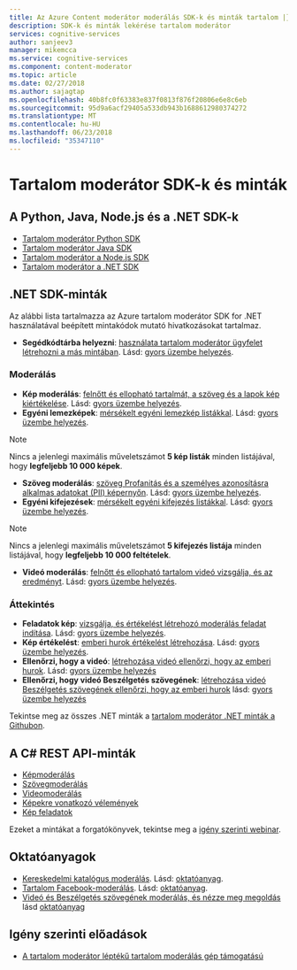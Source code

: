 ```yaml
---
title: Az Azure Content moderátor moderálás SDK-k és minták tartalom |} Microsoft Docs
description: SDK-k és minták lekérése tartalom moderátor
services: cognitive-services
author: sanjeev3
manager: mikemcca
ms.service: cognitive-services
ms.component: content-moderator
ms.topic: article
ms.date: 02/27/2018
ms.author: sajagtap
ms.openlocfilehash: 40b8fc0f63383e837f0813f876f20806e6e8c6eb
ms.sourcegitcommit: 95d9a6acf29405a533db943b1688612980374272
ms.translationtype: MT
ms.contentlocale: hu-HU
ms.lasthandoff: 06/23/2018
ms.locfileid: "35347110"
---
```

# <a name="content-moderator-sdks-and-samples"></a>Tartalom moderátor SDK-k és minták

## <a name="sdks-for-python-java-nodejs-and-net"></a>A Python, Java, Node.js és a .NET SDK-k

- [Tartalom moderátor Python SDK](https://pypi.python.org/pypi/azure-cognitiveservices-vision-contentmoderator)
- [Tartalom moderátor Java SDK](https://search.maven.org/#search%7Cga%7C1%7Ca%3A%22azure-cognitiveservices-contentmoderator%22)
- [Tartalom moderátor a Node.js SDK](https://www.npmjs.com/package/azure-cognitiveservices-contentmoderator)
- [Tartalom moderátor a .NET SDK](https://www.nuget.org/packages/Microsoft.Azure.CognitiveServices.ContentModerator/)

## <a name="net-sdk-samples"></a>.NET SDK-minták

Az alábbi lista tartalmazza az Azure tartalom moderátor SDK for .NET használatával beépített mintakódok mutató hivatkozásokat tartalmaz.

- **Segédkódtárba helyezni**: [használata tartalom moderátor ügyfelet létrehozni a más mintában](https://github.com/Azure-Samples/cognitive-services-dotnet-sdk-samples/blob/master/ContentModerator/ModeratorHelper/Clients.cs). Lásd: [gyors üzembe helyezés](content-moderator-helper-quickstart-dotnet.md).

### <a name="moderation"></a>Moderálás 
- **Kép moderálás**: [felnőtt és ellopható tartalmát, a szöveg és a lapok kép kiértékelése](https://github.com/Azure-Samples/cognitive-services-dotnet-sdk-samples/blob/master/ContentModerator/ImageModeration/Program.cs). Lásd: [gyors üzembe helyezés](image-moderation-quickstart-dotnet.md).
- **Egyéni lemezképek**: [mérsékelt egyéni lemezkép listákkal](https://github.com/Azure-Samples/cognitive-services-dotnet-sdk-samples/blob/master/ContentModerator/ImageListManagement/Program.cs). Lásd: [gyors üzembe helyezés](image-lists-quickstart-dotnet.md).

> [!NOTE]
> Nincs a jelenlegi maximális műveletszámot **5 kép listák** minden listájával, hogy **legfeljebb 10 000 képek**.
>

- **Szöveg moderálás**: [szöveg Profanitás és a személyes azonosításra alkalmas adatokat (PII) képernyőn](https://github.com/Azure-Samples/cognitive-services-dotnet-sdk-samples/blob/master/ContentModerator/TextModeration/Program.cs). Lásd: [gyors üzembe helyezés](text-moderation-quickstart-dotnet.md).
- **Egyéni kifejezések**: [mérsékelt egyéni kifejezés listákkal](https://github.com/Azure-Samples/cognitive-services-dotnet-sdk-samples/blob/master/ContentModerator/TermListManagement/Program.cs). Lásd: [gyors üzembe helyezés](term-lists-quickstart-dotnet.md).

> [!NOTE]
> Nincs a jelenlegi maximális műveletszámot **5 kifejezés listája** minden listájával, hogy **legfeljebb 10 000 feltételek**.
>

- **Videó moderálás**: [felnőtt és ellopható tartalom videó vizsgálja, és az eredményt](https://github.com/Azure-Samples/cognitive-services-dotnet-sdk-samples/blob/master/ContentModerator/VideoModeration/Program.cs). Lásd: [gyors üzembe helyezés](video-moderation-api.md).

### <a name="review"></a>Áttekintés
- **Feladatok kép**: [vizsgálja, és értékelést létrehozó moderálás feladat indítása](https://github.com/Azure-Samples/cognitive-services-dotnet-sdk-samples/blob/master/ContentModerator/ImageJobs/Program.cs). Lásd: [gyors üzembe helyezés](moderation-jobs-quickstart-dotnet.md).
- **Kép értékelést**: [emberi hurok értékelést létrehozása](https://github.com/Azure-Samples/cognitive-services-dotnet-sdk-samples/blob/master/ContentModerator/ImageReviews/Program.cs). Lásd: [gyors üzembe helyezés](moderation-reviews-quickstart-dotnet.md).
- **Ellenőrzi, hogy a videó**: [létrehozása videó ellenőrzi, hogy az emberi hurok](https://github.com/Azure-Samples/cognitive-services-dotnet-sdk-samples/blob/master/ContentModerator/VideoReviews/Program.cs). Lásd: [gyors üzembe helyezés](video-reviews-quickstart-dotnet.md)
- **Ellenőrzi, hogy videó Beszélgetés szövegének**: [létrehozása videó Beszélgetés szövegének ellenőrzi, hogy az emberi hurok](https://github.com/Azure-Samples/cognitive-services-dotnet-sdk-samples/blob/master/ContentModerator/VideoTranscriptReviews/Program.cs) lásd: [gyors üzembe helyezés](video-reviews-quickstart-dotnet.md)

Tekintse meg az összes .NET minták a [tartalom moderátor .NET minták a Githubon](https://github.com/Azure-Samples/cognitive-services-dotnet-sdk-samples/tree/master/ContentModerator).

## <a name="rest-api-samples-in-c"></a>A C# REST API-minták

- [Képmoderálás](https://github.com/MicrosoftContentModerator/ContentModerator-API-Samples/tree/master/ImageModeration)
- [Szövegmoderálás](https://github.com/MicrosoftContentModerator/ContentModerator-API-Samples/tree/master/TextModeration)
- [Videomoderálás](https://github.com/MicrosoftContentModerator/ContentModerator-API-Samples/tree/master/VideoModeration)
- [Képekre vonatkozó vélemények](https://github.com/MicrosoftContentModerator/ContentModerator-API-Samples/tree/master/ImageReviews)
- [Kép feladatok](https://github.com/MicrosoftContentModerator/ContentModerator-API-Samples/tree/master/ImageJob)

Ezeket a mintákat a forgatókönyvek, tekintse meg a [igény szerinti webinar](https://info.microsoft.com/cognitive-services-content-moderator-ondemand.html).

## <a name="tutorials"></a>Oktatóanyagok
- [Kereskedelmi katalógus moderálás](https://github.com/MicrosoftContentModerator/samples-eCommerceCatalogModeration). Lásd: [oktatóanyag](ecommerce-retail-catalog-moderation.md).
- [Tartalom Facebook-moderálás](https://github.com/MicrosoftContentModerator/samples-fbPageModeration). Lásd: [oktatóanyag](facebook-post-moderation.md).
- [Videó és Beszélgetés szövegének moderálás, és nézze meg megoldás](https://github.com/MicrosoftContentModerator/VideoReviewConsoleApp) lásd [oktatóanyag](video-transcript-moderation-review-tutorial-dotnet.md)

## <a name="on-demand-webinars"></a>Igény szerinti előadások
- [A tartalom moderátor léptékű tartalom moderálás gép támogatású](https://info.microsoft.com/cognitive-services-content-moderator-ondemand.html)
